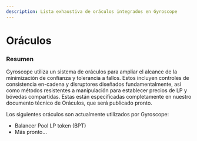 ```yaml
---
description: Lista exhaustiva de oráculos integrados en Gyroscope
---
```


# Oráculos

### Resumen

Gyroscope utiliza un sistema de oráculos para ampliar el alcance de la minimización de confianza y tolerancia a fallos. Estos incluyen controles de consistencia en-cadena y disruptores diseñados fundamentalmente, así como métodos resistentes a manipulación para establecer precios de LP y bóvedas compartidas. Estas están especificadas completamente en nuestro documento técnico de Oráculos, que será publicado pronto.

Los siguientes oráculos son actualmente utilizados por Gyroscope:

* Balancer Pool LP token (BPT)
* Más pronto…
